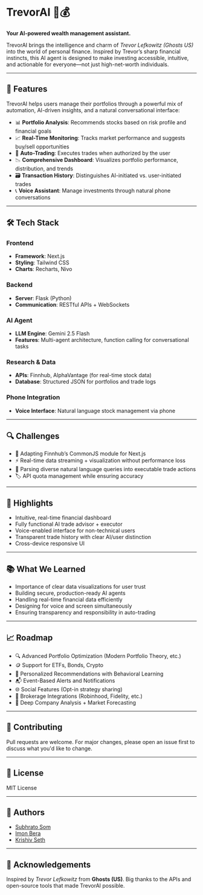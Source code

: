 # TrevorAI 🧠💰

**Your AI-powered wealth management assistant.**

TrevorAI brings the intelligence and charm of *Trevor Lefkowitz (Ghosts US)* into the world of personal finance. Inspired by Trevor’s sharp financial instincts, this AI agent is designed to make investing accessible, intuitive, and actionable for everyone—not just high-net-worth individuals.

---

## 🚀 Features

TrevorAI helps users manage their portfolios through a powerful mix of automation, AI-driven insights, and a natural conversational interface:

- 📊 **Portfolio Analysis**: Recommends stocks based on risk profile and financial goals
- 📈 **Real-Time Monitoring**: Tracks market performance and suggests buy/sell opportunities
- 🔁 **Auto-Trading**: Executes trades when authorized by the user
- 📉 **Comprehensive Dashboard**: Visualizes portfolio performance, distribution, and trends
- 🗃 **Transaction History**: Distinguishes AI-initiated vs. user-initiated trades
- 📞 **Voice Assistant**: Manage investments through natural phone conversations

---

## 🛠 Tech Stack

### Frontend
- **Framework**: Next.js
- **Styling**: Tailwind CSS
- **Charts**: Recharts, Nivo

### Backend
- **Server**: Flask (Python)
- **Communication**: RESTful APIs + WebSockets

### AI Agent
- **LLM Engine**: Gemini 2.5 Flash
- **Features**: Multi-agent architecture, function calling for conversational tasks

### Research & Data
- **APIs**: Finnhub, AlphaVantage (for real-time stock data)
- **Database**: Structured JSON for portfolios and trade logs

### Phone Integration
- **Voice Interface**: Natural language stock management via phone

---

## 🔍 Challenges

- 🧩 Adapting Finnhub’s CommonJS module for Next.js
- ⚡ Real-time data streaming + visualization without performance loss
- 🧠 Parsing diverse natural language queries into executable trade actions
- 🏷 API quota management while ensuring accuracy

---

## 🎉 Highlights

- Intuitive, real-time financial dashboard
- Fully functional AI trade advisor + executor
- Voice-enabled interface for non-technical users
- Transparent trade history with clear AI/user distinction
- Cross-device responsive UI

---

## 📚 What We Learned

- Importance of clear data visualizations for user trust
- Building secure, production-ready AI agents
- Handling real-time financial data efficiently
- Designing for voice and screen simultaneously
- Ensuring transparency and responsibility in auto-trading

---

## 📈 Roadmap

- 🔍 Advanced Portfolio Optimization (Modern Portfolio Theory, etc.)
- 🪙 Support for ETFs, Bonds, Crypto
- 🧠 Personalized Recommendations with Behavioral Learning
- 📬 Event-Based Alerts and Notifications
- 🌐 Social Features (Opt-in strategy sharing)
- 🔗 Brokerage Integrations (Robinhood, Fidelity, etc.)
- 🔮 Deep Company Analysis + Market Forecasting

---

## 🤝 Contributing

Pull requests are welcome. For major changes, please open an issue first to discuss what you'd like to change.

---

## 📜 License

MIT License

---

## 👥 Authors

- [Subhrato Som](https://github.com/Subhrato20)  
- [Imon Bera](https://github.com/invcble)
- [Krishiv Seth](https://github.com/krishivseth) 

---

## 🙌 Acknowledgements

Inspired by *Trevor Lefkowitz* from **Ghosts (US)**. Big thanks to the APIs and open-source tools that made TrevorAI possible.


